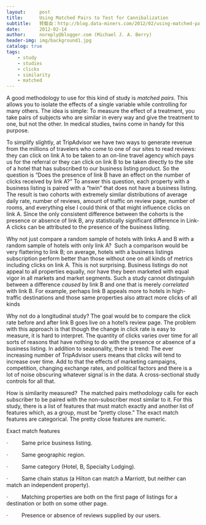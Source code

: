 ```yaml
---
layout:     post
title:      Using Matched Pairs to Test for Cannibalization
subtitle:   转载自：http://blog.data-miners.com/2012/02/using-matched-pairs-to-test-for.html
date:       2012-02-14
author:     noreply@blogger.com (Michael J. A. Berry)
header-img: img/background1.jpg
catalog: true
tags:
    - study
    - studies
    - clicks
    - similarity
    - matched
---
```



A good methodology to use for this kind of study is *matched pairs*. This allows you to
isolate the effects of a single variable while controlling for many others. The
idea is simple: To measure the effect of a treatment, you take pairs of
subjects who are similar in every way and give the treatment to one, but not
the other. In medical studies, twins come in handy for this purpose. 





To simplify slightly, at TripAdvisor we have two ways to
generate revenue from the millions of travelers who come to one of our sites to
read reviews: they can click on link A to be taken to an on-line travel agency
which pays us for the referral or they can click on link B to be taken directly
to the site of a hotel that has subscribed to our business listing product. So
the question is “Does the presence of link B have an effect on the number of
clicks received by link A?” To answer this question, each property with a
business listing is paired with a “twin” that does not have a business listing.
The result is two cohorts with extremely similar distributions of average daily
rate, number of reviews, amount of traffic on review page, number of rooms, and
everything else I could think of that might influence clicks on link A. Since
the only consistent difference between the cohorts is the presence or absence
of link B, any statistically significant difference in Link-A clicks can be
attributed to the presence of the business listing.





Why not just
compare a random sample of hotels with links A and B with a random sample of
hotels with only link A?  Such a
comparison would be very flattering to link B; on average, hotels with a
business listings subscription perform better than those without one on all
kinds of metrics including clicks on link A. This is not surprising. Business
listings do not appeal to all properties equally, nor have they been marketed
with equal vigor in all markets and market segments. Such a study cannot
distinguish between a difference *caused*
by link B and one that is merely *correlated*
with link B. For example, perhaps link B appeals more to hotels in high-traffic
destinations and those same properties also attract more clicks of all kinds





Why not do a
longitudinal study? The goal would be to compare the click rate before and
after link B goes live on a hotel’s review page. The problem with this approach
is that though the change in click rate is easy to measure, it is hard to
interpret. The quantity of clicks varies over time for all sorts of reasons
that have nothing to do with the presence or absence of a business listing. In
addition to seasonality, there is trend: The ever increasing number of
TripAdvisor users means that clicks will tend to increase over time. Add to
that the effects of marketing campaigns, competition, changing exchange rates,
and political factors and there is a lot of noise obscuring whatever signal is
in the data. A cross-sectional study controls for all that.





How is similarity
measured?  The matched pairs
methodology calls for each subscriber to be paired with the non-subscriber most
similar to it. For this study, there is a list of features that must match
exactly and another list of features which, as a group, must be “pretty close.”
The exact match features are categorical. The pretty close features are
numeric.





Exact match
features


·        
Same price business listing.


·        
Same geographic region.


·        
Same category (Hotel, B, Specialty
Lodging).


·        
Same chain status (a Hilton can match a
Marriott, but neither can match an independent property).


·        
Matching properties are both on the first page
of listings for a destination or both on some other page.


·        
Presence or absence of reviews supplied by our
users.
